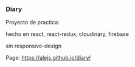 ### Diary ###

Proyecto de practica:

hecho en react, react-redux, cloudinary, firebase

sin  responsive-design

Page:  https://alejs.github.io/diary/
###
